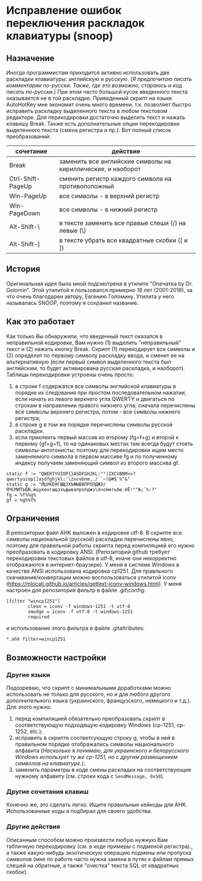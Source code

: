 # Исправление ошибок переключения раскладок клавиатуры (snoop)
## Назначение
Иногда программистам приходится активно использовать две раскладки клавиатуры: английскую и русскую. 
(_Я предпочитаю писать комментарии по-русски. Также, где это возможно, стараюсь и код писать по-русски._)
При этом часто большой кусок введенного текста оказывается не в той раскладке.
Приведенный скрипт на языке AutoHotKey мне экономит очень много времени, т.к. позволяет быстро исправить раскладку выделенного текста в любом текстовом редакторе.
Для перекодировки достаточно выделить текст и нажать клавишу Break.
Также есть дополнительные опции перекодировки выделенного текста (смена регистра и пр.). Вот полный список преобразований:

| сочетание | действие |
| ----- | ----- |
| Break | заменить все английские символы на кириллические, и наоборот |
| Ctrl-Shift-PageUp | сменить регистр каждого символа на противоположный |
| Win-PageUp | все символы - в верхний регистр |
| Win-PageDown | все символы - в нижний регистр |
| Alt-Shift-\\ | в тексте заменить все правые слеши (/) на левые (\\) |
| Alt-Shift-] | в тексте убрать все квадратные скобки (\[ и \]) |

## История
Оригинальная идея была мной подсмотрена в утилите "Опечатка by Dr. Golomin". Этой утилитой я пользовался примерно 18 лет (2001-2018), за что очень благодарен автору, Евгению Голомину. 
Утилита у него называлась SNOOP, поэтому я сохранил название.

## Как это работает
Как только Вы обнаружили, что введенный текст оказался в неправильной кодировке, Вам нужно (1) выделить "неправильный" текст и (2) нажать кнопку Break.
Скрипт (1) перекодирует все символы и (2) определит по первому символу раскладку ввода, и сменит ее на альтернативную (если первый символ выделенного текста был английским, то будет активирована русская раскладка, и наоборот).
Таблицы перекодировки устроены очень просто:

1. в строке f содержатся все символы английской клавиатуры в порядке их следования при простом последовательном нажатии, если начать из левого верхнего угла QWERTY и двигаться по строкам в направлении правого нижнего угла;
сначала перечислены все символы верхнего регистра, потом - все символы нижнего регистра;
2. в строке g в том же порядке перечислены символы русской раскладки.
3. если приклеить первый массив ко второму (fg=f+g) и второй к первому (gf=g+f), то на одинаковых местах там всегда будут стоять символы-антогонисты;
поэтому для перекодировки ищем место заменяемого символа в первом массиве fg и по полученному индексу получаем заменяющий символ из второго массива gf.

```
static f := "QWERTYUIOP{}ASDFGHJKL:""|ZXCVBNM<>?qwertyuiop[]asdfghjkl;'\zxcvbnm,./``~!@#$`%^&"
static g := "ЙЦУКЕНГШЩЗХЪФЫВАПРОЛДЖЭ/ЯЧСМИТЬБЮ,йцукенгшщзхъфывапролджэ\ячсмитьбю.ёЁ!""№;`%:?"
fg = %f%%g%
gf = %g%%f%
```
## Ограничения
В репозитории файл AHK выложен в кодировке utf-8. 
В скрипте все символы национальной (русской) раскладки перечислены явно, поэтому для правильной работы скрипта перед компиляцией его нужно преобразовать в кодировку ANSI. 
(Репозиторий github требует перекодировки текстовых файлов в utf-8, иначе они некорректно отображаются в интернет-браузере). 
У меня в системе Windows в качестве ANSI использована кодировка cp1251. 
Для правльного скачивания/конвертации можно воспользоваться утилитой iconv (https://mlocati.github.io/articles/gettext-iconv-windows.html).
У меня настроен для репозитория фильтр в файле .git\config:

```
[filter "wincp1251"]
        clean = iconv -f windows-1251 -t utf-8
        smudge = iconv -f utf-8 -t windows-1251
        required
```
и использование этого фильтра в файле .gitattributes: 
```
*.ahk filter=wincp1251
```
## Возможности настройки
### Другие языки
Подозреваю, что скрипт с минимальными доработками можно использовать не только для русского, но и для любого другого дополнительного языка (украинского, французского, немецкого и т.д.).
Для этого нужно:
1. перед компиляцией обязательно преобразовать скрипт в соответствующую подходящую кодировку Windows (cp-1251, cp-1252, etc.);
2. исправить в скрипте соответсующую строку g, чтобы в ней в правильном порядке отображались символы национального алфавита
 (_Насколько я понимаю, для украинского и белорусского Windows использует ту же cp-1251, но с другим размещением символов на клавиатуре.)_;
3. заменить параметры в коде смены раскладки на соответствующие нужному алфавиту (см. строки кода с `SendMessage, 0x50`). 
### Другие сочетания клавиш
Конечно же, это сделать легко. Ищите правильные кейкоды для AHK. Использованные коды я подбирал для своего удобства.
### Другие действия
Описанным способом можно произвести любую нужную Вам табличную перекодировку (см. в коде примеры с подменой регистра)., 
а также какую-нибудь экзотическую операцию подмены или пропуска символов (мне по работе часто нужна замена в путях к файлам прямых слешей на обратные, а также "очистка" текста SQL от квадратных скобок). 
